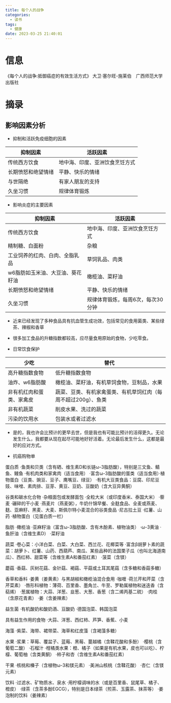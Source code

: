 ```yaml
---
title: 每个人的战争
categories:
  - 读书
tags:
  - 健康
date: 2023-03-25 21:40:01
---
```


# 信息

《每个人的战争:抵御癌症的有效生活方式》 大卫·塞尔旺-施莱伯　广西师范大学出版社

# 摘录

## 影响因素分析

- 抑制和活跃免疫细胞的因素

| 抑制因素 | 活跃因素 |
|---|---|
|传统西方饮食|地中海、印度、亚洲饮食烹饪方式|
|长期愤怒和绝望情绪|平静、快乐的情绪|
|与世隔绝|有家人朋友的支持|
|久坐习惯|规律体育锻炼|

- 影响炎症的主要因素

| 抑制因素 | 活跃因素 |
|---|---|
|传统西方饮食|地中海、印度、亚洲饮食烹饪方式|
|精制糖、白面粉|杂粮|
|工业饲养的红肉、白肉、全脂乳品|草饲乳品、肉类|
|w6脂肪如玉米油、大豆油、葵花籽油|橄榄油、菜籽油|
|长期愤怒和绝望情绪|平静、快乐的情绪|
|久坐习惯|规律体育锻炼，每周6次，每次30分钟|

- 近来已经发现了多种食品具有抗血管生成功效，包括常见的食用菌类、某些绿茶、辣椒和香草

- 很多加工食品的升糖指数都较高，应尽量食用原始的食物，少吃零食。

- 日常饮食保护

| 少吃| 替代 |
|---|---|
|高升糖指数食物|低升糖指数食物|
|油炸、w6脂肪酸|橄榄油、菜籽油，有机草饲食物，豆制品，水果|
|非有机红肉和蛋类、家禽皮|蔬菜、豆类、有机家禽蛋类、有机草饲红肉（每周不超过200g）、鱼类|
|非有机蔬菜|削皮水果、洗过的蔬菜|
|污染的饮用水|包装水或者过滤水|

- 是的，我也许会比预计的更早去世，但是我也有可能比预计的活得更久。无论发生什么，我都要从现在起尽可能地好好活着。无论最后发生什么，这都是最好的应对方式。

- 抗癌购物单

蛋白质 ·鱼类和贝类（含有硒、维生素D和长链ω-3脂肪酸），特别是三文鱼、鲭鱼、鳗鱼 ·有机肉类和家禽肉（适当食用） ·富含ω-3脂肪酸的蛋类（适当食用）·植物蛋白（豆类、豌豆、豆子、鹰嘴豆、绿豆） ·有机大豆类食品：豆腐、印尼豆豉、味噌、素肉排、豆芽、黄豆、豆奶、豆酸奶（含大豆异黄酮） 

谷类和碳水化合物 ·杂粮面包或发酵面包 ·全粒大米（或印度香米、泰国大米） ·藜麦 ·碾碎的干小麦 ·燕麦片（燕麦粥），牛奶什锦早餐、全麸食品、全麦或燕麦、麸、亚麻籽、黑麦、大麦、斯佩尔特小麦混合的谷类食品 ·尼古拉土豆 ·红薯、山药 ·植物蛋白（见蛋白质一栏） 

脂肪 ·橄榄油 ·亚麻籽油（富含ω-3脂肪酸、含有木酚素、植物油类） ·ω-3黄油 ·鱼肝油（含维生素D） ·菜籽油 

蔬菜 ·卷心菜：小洋白菜、白菜、大白菜、西兰花、花椰菜等 ·富含β胡萝卜素的蔬菜：胡萝卜、红薯、山药、西葫芦、南瓜、某些品种的法国栗子瓜（也叫北海道南瓜）、西红柿、甜菜等（含维生素A和番茄红素） ·菠菜（含镁） 

蘑菇 ·香菇、灰树花菇、金针菇、褐菇、平菇或土耳其尾菇（含多糖和香菇多糖） 

香草和香料 ·姜黄（姜黄素）与黑胡椒和橄榄油混合食用 ·咖喱 ·荷兰芹和芹菜（含芹菜素） ·唇形科植物：薄荷、百里香、墨角兰、牛至、罗勒属植物和迷迭香（含萜烯） ·葱属植物：大蒜、洋葱、韭葱、大葱、香葱（含二烯丙基二硫） ·肉桂（含原花青素） ·姜（含姜辣素）

益生菌 ·有机酸奶和酸奶酒、豆酸奶 ·德国泡菜、韩国泡菜 

具有益生作用的食物 ·大蒜、洋葱、西红柿、芦笋、香蕉、小麦 

海藻 ·紫菜、海带、裙带菜、海草和红皮藻（含褐藻多糖） 

水果 ·浆果：草莓、覆盆子、蓝莓、黑莓、蔓越橘（含鞣花酸和多酚） ·樱桃（含葡萄二酸） ·石榴汁 ·柑橘类水果：橙、橘子（如果是有机水果，皮也可以吃）、柠檬、葡萄柚（含类黄酮） ·柿子和杏（含维生素A和番茄红素）

干果 ·核桃和榛子（含植物ω-3和镁元素） ·美洲山核桃（含鞣花酸） ·杏仁（含镁元素） 

饮料 ·过滤水、矿物质水、泉水 ·用柠檬调味的水（或是百里香、鼠尾草、橘子、橙皮） ·绿茶（含茶多酚EGCG），特别是日本绿茶（煎茶、玉露茶、抹茶等） ·姜泡制的饮料（姜辣素） 

